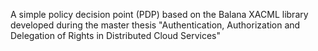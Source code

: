 A simple policy decision point (PDP) based on the Balana XACML library developed during the master thesis "Authentication, Authorization and Delegation of Rights in Distributed Cloud Services"

